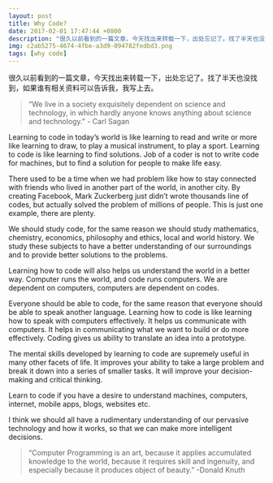 ```yaml
---
layout: post
title: Why Code?
date: 2017-02-01 17:47:44 +0800
description: "很久以前看到的一篇文章，今天找出来转载一下，出处忘记了。找了半天也没找到，如果谁有相关资料可以告诉我，我写上去。  “We live in a society exquisitely dependent on science and technology, in which hardly anyone knows anything about science and technology.” - Carl Sagan Learning to code in today’s world is like learning to read and write or more like learnin"
img: c2ab5275-4674-4fbe-a3d9-094782fedbd3.png
tags: [why code]
---
```


很久以前看到的一篇文章，今天找出来转载一下，出处忘记了。找了半天也没找到，如果谁有相关资料可以告诉我，我写上去。

>“We live in a society exquisitely dependent on science and technology, in which hardly anyone knows anything about science and technology.” - Carl Sagan

Learning to code in today’s world is like learning to read and write or more like learning to draw, to play a musical instrument, to play a sport. Learning to code is like learning to find solutions. Job of a coder is not to write code for machines, but to find a solution for people to make life easy.

There used to be a time when we had problem like how to stay connected with friends who lived in another part of the world, in another city. By creating Facebook, Mark Zuckerberg just didn’t wrote thousands line of codes, but actually solved the problem of millions of people. This is just one example, there are plenty.

We should study code, for the same reason we should study mathematics, chemistry, economics, philosophy and ethics, local and world history. We study these subjects to have a better understanding of our surroundings and to provide better solutions to the problems.

Learning how to code will also helps us understand the world in a better way. Computer runs the world, and code runs computers. We are dependent on computers, computers are dependent on codes.

Everyone should be able to code, for the same reason that everyone should be able to speak another language. Learning how to code is like learning how to speak with computers effectively. It helps us communicate with computers. It helps in communicating what we want to build or do more effectively.
Coding gives us ability to translate an idea into a prototype.

The mental skills developed by learning to code are supremely useful in many other facets of life. It improves your ability to take a large problem and break it down into a series of smaller tasks. It will improve your decision-making and critical thinking.

Learn to code if you have a desire to understand machines, computers, internet, mobile apps, blogs, websites etc.

I think we should all have a rudimentary understanding of our pervasive technology and how it works, so that we can make more intelligent decisions.

> “Computer Programming is an art, because it applies accumulated knowledge to the world, because it requires skill and ingenuity, and especially because it produces object of beauty.” -Donald Knuth
